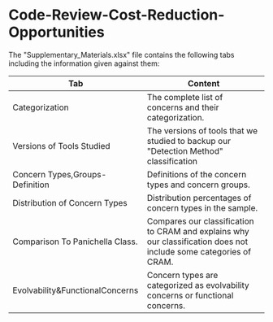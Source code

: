 # Code-Review-Cost-Reduction-Opportunities

The "Supplementary_Materials.xlsx" file contains the following tabs including the information given against them:

|      Tab      | Content |
| ------------- | ------------- |
| Categorization  | The complete list of concerns and their categorization. |
| Versions of Tools Studied  | The versions of tools that we studied to backup our "Detection Method" classification |
| Concern Types,Groups-Definition | Definitions of the concern types and concern groups. |
| Distribution of Concern Types | Distribution percentages of concern types in the sample. |
| Comparison To Panichella Class. | Compares our classification to CRAM and explains why our classification does not include some categories of CRAM. |
| Evolvability&FunctionalConcerns | Concern types are categorized as evolvability concerns or  functional concerns. |
